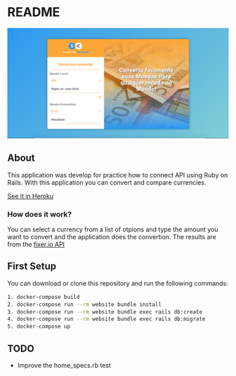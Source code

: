 # README

![Exchange App](https://github.com/tamsantos/exchange-challenge/blob/master/app/assets/images/screen.png?raw=true)


## About

This application was develop for practice how to connect API using Ruby on Rails.
With this application you can convert and compare currencies.

[See it in Heroku](https://exchange-onebitcode-challenge.herokuapp.com/)

### How does it work?

You can select a currency from a list of otpions and type the amount you want to convert and the application does the convertion. The results are from the [fixer.io API](http://fixer.io/)

## First Setup

You can download or clone this repository and run the following commands:
 
 ```sh
 1. docker-compose build
 2. docker-compose run --rm website bundle install
 3. docker-compose run --rm website bundle exec rails db:create
 4. docker-compose run --rm website bundle exec rails db:migrate
 5. docker-compose up
 ```


## TODO

* Improve the home_specs.rb test
